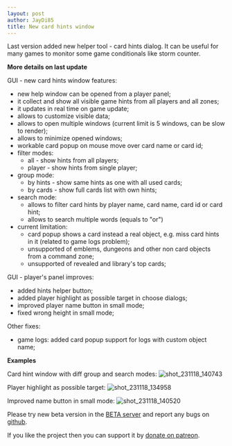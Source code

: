 ```yaml
---
layout: post
author: JayDi85
title: New card hints window
---
```

Last version added new helper tool - card hints dialog. 
It can be useful for many games to monitor some game 
conditionals like storm counter.

**More details on last update**

GUI - new card hints window features:
* new help window can be opened from a player panel;
* it collect and show all visible game hints from all players and all zones;
* it updates in real time on game update;
* allows to customize visible data;
* allows to open multiple windows (current limit is 5 windows, can be slow to render);
* allows to minimize opened windows;
* workable card popup on mouse move over card name or card id;
* filter modes:
    * all - show hints from all players;
    * player - show hints from single player;
* group mode:
    * by hints - show same hints as one with all used cards;
    * by cards - show full cards list with own hints;
* search mode:
    * allows to filter card hints by player name, card name, card id or card hint;
    * allows to search multiple words (equals to "or")
* current limitation:
    * card popup shows a card instead a real object, e.g. miss card hints in it (related to game logs problem);
    * unsupported of emblems, dungeons and other non card objects from a command zone;
    * unsupported of revealed and library's top cards;

GUI - player's panel improves:
* added hints helper button;
* added player highlight as possible target in choose dialogs;
* improved player name button in small mode;
* fixed wrong height in small mode;

Other fixes:
* game logs: added card popup support for logs with custom object name;

**Examples**

Card hint window with diff group and search modes:
![shot_231118_140743](https://github.com/magefree/mage/assets/8344157/dcedcb03-013a-4902-a512-0b613c9135bd)

Player highlight as possible target:
![shot_231118_134958](https://github.com/magefree/mage/assets/8344157/ebb503a6-ec29-4ede-ae6b-5a7ea5f0de37)

Improved name button in small mode:
![shot_231118_140520](https://github.com/magefree/mage/assets/8344157/c91161ce-cbae-4437-a64d-57a25a91ef98)

Please try new beta version in the [BETA server](https://xmage.today/) 
and report any bugs on [github](https://github.com/magefree/mage/issues).

If you like the project then you can support it by [donate on patreon](https://xmage.today/#donate).